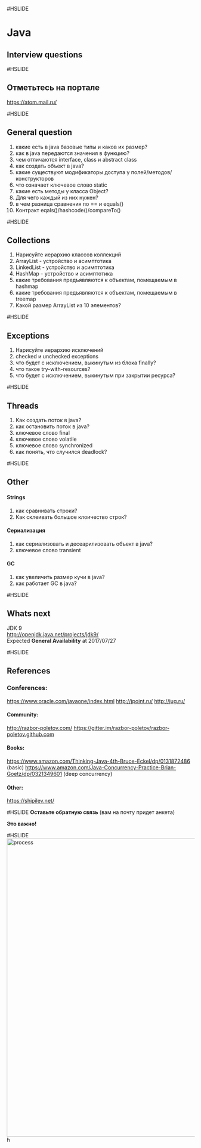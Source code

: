 #HSLIDE
# Java
## Interview questions

#HSLIDE
## Отметьтесь на портале
https://atom.mail.ru/

#HSLIDE
## General question
1. какие есть в java базовые типы и каков их размер?
1. как в java передаются значения в функцию?
1. чем отличаются interface, class и abstract class
1. как создать объект в java?
1. какие существуют модификаторы доступа у полей/методов/конструкторов
1. что означает ключевое слово static
1. какие есть методы у класса Object?
1. Для чего каждый из них нужен?
1. в чем разница сравнения по == и equals()
1. Контракт eqals()/hashcode()/compareTo()

#HSLIDE
## Collections
1. Нарисуйте иерархию классов коллекций
1. ArrayList - устройство и асимптотика
1. LinkedList - устройство и асимптотика
1. HashMap - устройство и асимптотика
1. какие требования предъявляются к объектам, помещаемым в hashmap
1. какие требования предъявляются к объектам, помещаемым в treemap
1. Какой размер ArrayList из 10 элементов?

#HSLIDE
## Exceptions
1. Нарисуйте иерархию исключений
1. checked и unchecked exceptions
1. что будет с исключением, выкинутым из блока finally?
1. что такое try-with-resources?
1. что будет с исключением, выкинутым при закрытии ресурса?

#HSLIDE
## Threads
1. Как создать поток в java?
1. как остановить поток в java?
1. ключевое слово final
1. ключевое слово volatile
1. ключевое слово synchronized
1. как понять, что случился deadlock?

#HSLIDE
## Other
#### Strings
1. как сравнивать строки?
1. Как склеивать большое клоичество строк?
#### Сериализация
1. как сериализовать и десеарилизовать объект в java?
1. ключевое слово transient
#### GC
1. как увеличить размер кучи в java?
1. как работает GC в java?

#HSLIDE
## Whats next
JDK 9  
http://openjdk.java.net/projects/jdk9/  
Expected **General Availability** at 2017/07/27

#HSLIDE
## References
### Conferences:
https://www.oracle.com/javaone/index.html
http://jpoint.ru/
http://jug.ru/
#### Community:
http://razbor-poletov.com/ 
https://gitter.im/razbor-poletov/razbor-poletov.github.com
#### Books:
https://www.amazon.com/Thinking-Java-4th-Bruce-Eckel/dp/0131872486 (basic)
https://www.amazon.com/Java-Concurrency-Practice-Brian-Goetz/dp/0321349601 (deep concurrency)
#### Other:
https://shipilev.net/


#HSLIDE
**Оставьте обратную связь**
(вам на почту придет анкета)  

**Это важно!**


#HSLIDE
<img src="interview/presentation/assets/img/finish.png" alt="process" style="width: 800px;"/>h